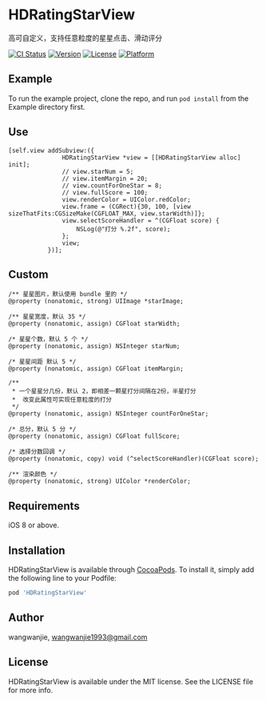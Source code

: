 # HDRatingStarView

高可自定义，支持任意粒度的星星点击、滑动评分

[![CI Status](https://img.shields.io/travis/wangwanjie/HDRatingStarView.svg?style=flat)](https://travis-ci.org/wangwanjie/HDRatingStarView)
[![Version](https://img.shields.io/cocoapods/v/HDRatingStarView.svg?style=flat)](https://cocoapods.org/pods/HDRatingStarView)
[![License](https://img.shields.io/cocoapods/l/HDRatingStarView.svg?style=flat)](https://cocoapods.org/pods/HDRatingStarView)
[![Platform](https://img.shields.io/cocoapods/p/HDRatingStarView.svg?style=flat)](https://cocoapods.org/pods/HDRatingStarView)

## Example

To run the example project, clone the repo, and run `pod install` from the Example directory first.

## Use

```ObjC
[self.view addSubview:({
               HDRatingStarView *view = [[HDRatingStarView alloc] init];
               // view.starNum = 5;
               // view.itemMargin = 20;
               // view.countForOneStar = 8;
               // view.fullScore = 100;
               view.renderColor = UIColor.redColor;
               view.frame = (CGRect){30, 100, [view sizeThatFits:CGSizeMake(CGFLOAT_MAX, view.starWidth)]};
               view.selectScoreHandler = ^(CGFloat score) {
                   NSLog(@"打分 %.2f", score);
               };
               view;
           })];
```

## Custom

```
/** 星星图片，默认使用 bundle 里的 */
@property (nonatomic, strong) UIImage *starImage;

/** 星星宽度，默认 35 */
@property (nonatomic, assign) CGFloat starWidth;

/* 星星个数，默认 5 个 */
@property (nonatomic, assign) NSInteger starNum;

/* 星星间距 默认 5 */
@property (nonatomic, assign) CGFloat itemMargin;

/**
 * 一个星星分几份，默认 2，即相差一颗星打分间隔在2份，半星打分
 *  改变此属性可实现任意粒度的打分
 */
@property (nonatomic, assign) NSInteger countForOneStar;

/* 总分，默认 5 分 */
@property (nonatomic, assign) CGFloat fullScore;

/* 选择分数回调 */
@property (nonatomic, copy) void (^selectScoreHandler)(CGFloat score);

/** 渲染颜色 */
@property (nonatomic, strong) UIColor *renderColor;
```

## Requirements

iOS 8 or above.

## Installation

HDRatingStarView is available through [CocoaPods](https://cocoapods.org). To install
it, simply add the following line to your Podfile:

```ruby
pod 'HDRatingStarView'
```

## Author

wangwanjie, wangwanjie1993@gmail.com

## License

HDRatingStarView is available under the MIT license. See the LICENSE file for more info.
